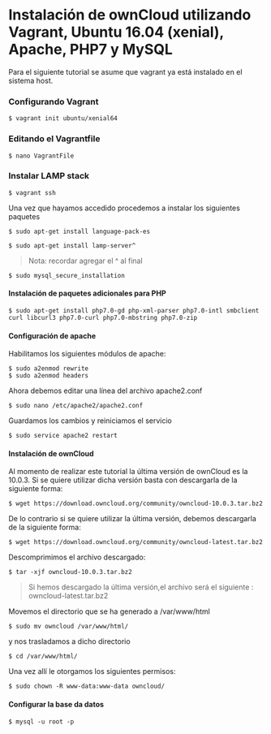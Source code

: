 # Instalación de ownCloud utilizando Vagrant, Ubuntu 16.04 (xenial), Apache, PHP7 y MySQL  

Para el siguiente tutorial se asume que vagrant ya está instalado en el sistema host.

### Configurando Vagrant
```
$ vagrant init ubuntu/xenial64
```
### Editando el Vagrantfile
```
$ nano VagrantFile
```
### Instalar LAMP stack
```
$ vagrant ssh
```
Una vez que hayamos accedido procedemos a instalar los siguientes paquetes 
```
$ sudo apt-get install language-pack-es
```
```
$ sudo apt-get install lamp-server^
```
> Nota: recordar agregar el ^ al final
```
$ sudo mysql_secure_installation 
```
#### Instalación de paquetes adicionales para PHP
```
$ sudo apt-get install php7.0-gd php-xml-parser php7.0-intl smbclient curl libcurl3 php7.0-curl php7.0-mbstring php7.0-zip 
```
#### Configuración de apache
Habilitamos los siguientes módulos de apache:
```
$ sudo a2enmod rewrite
$ sudo a2enmod headers
```
Ahora debemos editar una línea del archivo apache2.conf
```
$ sudo nano /etc/apache2/apache2.conf 
```
Guardamos los cambios y reiniciamos el servicio
```
$ sudo service apache2 restart
```

#### Instalación de ownCloud
Al momento de realizar este tutorial la última versión de ownCloud es la 10.0.3. Si se quiere utilizar dicha versión basta con descargarla de la siguiente forma:
```
$ wget https://download.owncloud.org/community/owncloud-10.0.3.tar.bz2
```
De lo contrario si se quiere utilizar la última versión, debemos descargarla de la siguiente forma:
```
$ wget https://download.owncloud.org/community/owncloud-latest.tar.bz2
```
Descomprimimos el archivo descargado:
```
$ tar -xjf owncloud-10.0.3.tar.bz2 
```
> Si hemos descargado la última versión,el archivo será el siguiente : owncloud-latest.tar.bz2 

Movemos el directorio que se ha generado a /var/www/html
```
$ sudo mv owncloud /var/www/html/
```
y nos trasladamos a dicho directorio
```
$ cd /var/www/html/
```
Una vez allí le otorgamos los siguientes permisos:
```
$ sudo chown -R www-data:www-data owncloud/
```
#### Configurar la base da datos
```
$ mysql -u root -p
```